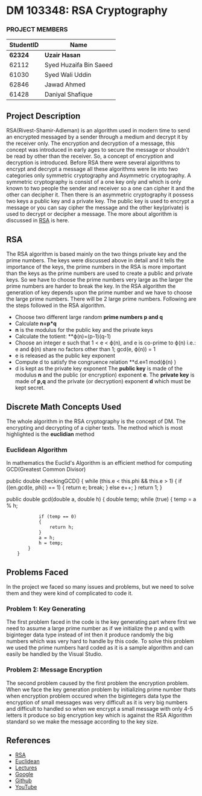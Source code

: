 # DM 103348: RSA Cryptography
### PROJECT MEMBERS
StudentID | Name
------------ | -------------
**62324** | **Uzair Hasan**
62112 | Syed Huzaifa Bin Saeed
61030 | Syed Wali Uddin
62846 | Jawad Ahmed
61428 | Daniyal Shafique


## Project Description ##
RSA(Rivest-Shamir-Adleman) is an algorithm used in modern time to send an encrypted messaged by a sender through a medium and decrypt it by the receiver only. The encryption and decryption of a message, this concept was introduced in early ages to secure the message or shouldn’t be read by other than the receiver. So, a concept of encryption and decryption is introduced. Before RSA there were several algorithms to encrypt and decrypt a message all these algorithms were lie into two categories only symmetric cryptography and Asymmetric cryptography. A symmetric cryptography is consist of a one key only and which is only known to two people the sender and receiver so a one can cipher it and the other can decipher it. Then there is an asymmetric cryptography it possess two keys a public key and a private key. The public key is used to encrypt a message or you can say cipher the message and the other key(private) is used to decrypt or decipher a message. The more about algorithm is discussed in [RSA](https://github.com/uzairhasanshah45/DM_PROJECT/blob/master/RSA.md) is here.
## RSA
The RSA algorithm is based mainly on the two things private key and the prime numbers. The keys were discussed above in detail and it tells the importance of the keys, the prime numbers in the RSA is more important than the keys as the prime numbers are used to create a public and private keys. So we have to choose the prime numbers very large as the larger the prime numbers are harder to break the key. In the RSA algorithm the generation of key depends upon the prime number and we have to choose the large prime numbers. There will be 2 large prime numbers. Following are the steps followed in the RSA algorithm.
-	Choose two different large random **prime numbers p and q**
-	Calculate **n=p*q**
- **n** is the modulus for the public key and the private keys
-	Calculate the totient: **ϕ(n)=(p-1)(q-1)
-	Choose an integer  e such that 1 <  e <  ϕ(n), and  e is co-prime to ϕ(n) i.e.: e and  ϕ(n) share no factors other than 1; gcd(e, ϕ(n)) = 1
-	e is released as the public key exponent
- Compute d to satisfy the congruence relation **d.e≡1  mod(ϕ(n) )
- d is kept as the private key exponent
The **public key** is made of the modulus **n** and the public (or encryption) exponent **e**.
The **private key** is made of **p,q** and the private (or decryption) exponent **d** which must be kept secret.

## Discrete Math Concepts Used ##
The whole algorithm in the RSA cryptography is the concept of DM. The encrypting and decrypting of a cipher texts. The method which is most highlighted is the **euclidian** method

### Euclidean Algorithm ###
In mathematics the Euclid's Algorithm is an efficient method for computing GCD(Greatest Common Divisor)

public double checkingGCD()
        {
            while (this.e < this.phi && this.e > 1)
            {
                if ((en.gcd(e, phi)) == 1)
                {
                    return e;
                    break;
                }
                else
                    e++;
            }
            return 1;
        }


public double gcd(double a, double h)
        {
            double temp;
            while (true)
            {
                temp = a % h;

                if (temp == 0)
                {
                    return h;
                }
                a = h;
                h = temp;
            }
        }



## Problems Faced ##
In the project we faced so many issues and problems, but we need to solve them and they were kind of complicated to code it.

### Problem 1: Key Generating ###
The first problem faced in the code is the key generating part where first we need to assume a large prime number as if we initialize the p and q with biginteger data type instead of int then it produce randomly the big numbers which was very hard to handle by this code. To solve this problem we used the prime numbers hard coded as it is a sample algorithm and can easily be handled by the Visual Studio.

### Problem 2: Message Encryption ###
The second problem caused by the first problem the encryption problem. When we face the key generation problem by initializing prime number thats when encryption problem occured when the bigintegers data type the encryption of small messages was very difficult as it is very big numbers and difficult to handled so when we encrypt a small message with only 4-5 letters it produce so big encryption key which is against the RSA Algorithm standard so we make the message according to the key size.


## References ##
- [RSA](https://simple.wikipedia.org/wiki/RSA_algorithm)
- [Euclidean](https://en.wikipedia.org/wiki/Euclidean_algorithm)
- [Lectures](http://discretemathatkiet.22web.org/lectures/22_Cryptography.pdf)
- [Google](https://www.google.com/)
- [Github](https://github.com/)
- [YouTube](https://www.youtube.com/results?search_query=rsa+cryptography+algorithm+)
